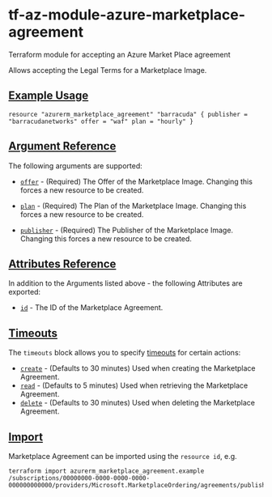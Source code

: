 # tf-az-module-azure-marketplace-agreement
Terraform module for accepting an Azure Market Place agreement

Allows accepting the Legal Terms for a Marketplace Image.

## [Example Usage](https://registry.terraform.io/providers/hashicorp/azurerm/latest/docs/resources/kubernetes_cluster_extension#example-usage)

```hcl
resource "azurerm_marketplace_agreement" "barracuda" { publisher = "barracudanetworks" offer = "waf" plan = "hourly" }
```

## [Argument Reference](https://registry.terraform.io/providers/hashicorp/azurerm/latest/docs/resources/kubernetes_cluster_extension#argument-reference)

The following arguments are supported:

-   [`offer`](https://registry.terraform.io/providers/hashicorp/azurerm/latest/docs/resources/kubernetes_cluster_extension#offer-1) - (Required) The Offer of the Marketplace Image. Changing this forces a new resource to be created.
    
-   [`plan`](https://registry.terraform.io/providers/hashicorp/azurerm/latest/docs/resources/kubernetes_cluster_extension#plan-2) - (Required) The Plan of the Marketplace Image. Changing this forces a new resource to be created.
    
-   [`publisher`](https://registry.terraform.io/providers/hashicorp/azurerm/latest/docs/resources/kubernetes_cluster_extension#publisher-2) - (Required) The Publisher of the Marketplace Image. Changing this forces a new resource to be created.
    

## [Attributes Reference](https://registry.terraform.io/providers/hashicorp/azurerm/latest/docs/resources/kubernetes_cluster_extension#attributes-reference)

In addition to the Arguments listed above - the following Attributes are exported:

-   [`id`](https://registry.terraform.io/providers/hashicorp/azurerm/latest/docs/resources/kubernetes_cluster_extension#id-3) - The ID of the Marketplace Agreement.

## [Timeouts](https://registry.terraform.io/providers/hashicorp/azurerm/latest/docs/resources/kubernetes_cluster_extension#timeouts)

The `timeouts` block allows you to specify [timeouts](https://www.terraform.io/language/resources/syntax#operation-timeouts) for certain actions:

-   [`create`](https://registry.terraform.io/providers/hashicorp/azurerm/latest/docs/resources/kubernetes_cluster_extension#create-3) - (Defaults to 30 minutes) Used when creating the Marketplace Agreement.
-   [`read`](https://registry.terraform.io/providers/hashicorp/azurerm/latest/docs/resources/kubernetes_cluster_extension#read-3) - (Defaults to 5 minutes) Used when retrieving the Marketplace Agreement.
-   [`delete`](https://registry.terraform.io/providers/hashicorp/azurerm/latest/docs/resources/kubernetes_cluster_extension#delete-3) - (Defaults to 30 minutes) Used when deleting the Marketplace Agreement.

## [Import](https://registry.terraform.io/providers/hashicorp/azurerm/latest/docs/resources/kubernetes_cluster_extension#import)

Marketplace Agreement can be imported using the `resource id`, e.g.

```shell
terraform import azurerm_marketplace_agreement.example /subscriptions/00000000-0000-0000-0000-000000000000/providers/Microsoft.MarketplaceOrdering/agreements/publisher1/offers/offer1/plans/plan1
```